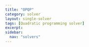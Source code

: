 ```yaml
---
title: "OPQP"
category: solver
layout: single-solver
tags: [Quadratic programming solver]
excerpt:
sidebar:
  nav: "solvers"
---
```

